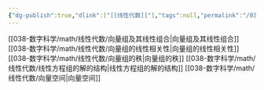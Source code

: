 ```yaml
---
{"dg-publish":true,"dlink":["[[线性代数]]"],"tags":null,"permalink":"/038-数字科学/math/线性代数/向量组/","dgPassFrontmatter":true}
---
```



[[038-数字科学/math/线性代数/向量组及其线性组合\|向量组及其线性组合]]
[[038-数字科学/math/线性代数/向量组的线性相关性\|向量组的线性相关性]]
[[038-数字科学/math/线性代数/向量组的秩\|向量组的秩]]
[[038-数字科学/math/线性代数/线性方程组的解的结构\|线性方程组的解的结构]]
[[038-数字科学/math/线性代数/向量空间\|向量空间]]